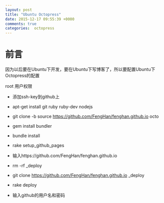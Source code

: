 ```yaml
---
layout: post
title: "Ubuntu Octopress"
date: 2015-12-17 09:55:39 +0000
comments: true
categories:  octopress
---
```

# 前言

因为以后要在Ubuntu下开发，要在Ubuntu下写博客了，所以要配置Ubuntu下Octopress的配置

root 用户权限
- 添加ssh-key到github上

- apt-get install git ruby ruby-dev nodejs 

	
- git clone -b source https://github.com/FengHan/fenghan.github.io octo
- gem install bundler  
- bundle install  
- rake setup_github_pages 
- 输入https://github.com/FengHan/fenghan.github.io




- rm -rf _deploy

- git clone  https://github.com/FengHan/fenghan.github.io _deploy

- rake deploy 
- 输入github的用户名和密码



